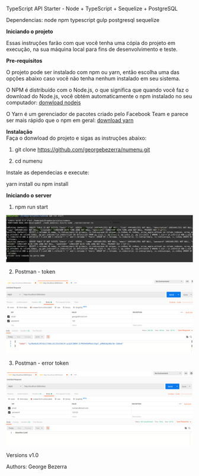 TypeScript API Starter - Node + TypeScript + Sequelize + PostgreSQL

Dependencias:
node
npm
typescript
gulp
postgresql
sequelize

**Iniciando o projeto**

Essas instruções farão com que você tenha uma cópia do projeto em execução, na sua máquina local para fins de desenvolvimento e teste.

**Pre-requisitos**

O projeto pode ser instalado com npm ou yarn, então escolha uma das opções abaixo caso você não tenha nenhum instalado em seu sistema.

O NPM é distribuído com o Node.js, o que significa que quando você faz o download do Node.js, você obtém automaticamente o npm instalado
no seu computador: [donwload nodejs](https://nodejs.org/en/download/)

O Yarn é um gerenciador de pacotes criado pelo Facebook Team e parece ser mais rápido que o npm em geral:
[download yarn](https://yarnpkg.com/en/docs/install#debian-stable)


**Instalação**  
Faça o donwload do projeto e sigas as instruções abaixo:

1. git clone https://github.com/georgebezerra/numenu.git

2. cd numenu

Instale as dependecias e execute:

yarn install ou npm install

**Iniciando o server**
1. npm run start

![Numenu Project](https://github.com/georgebezerra/numenu/blob/master/print/start.png)


2. Postman - token

![Numenu Project](https://github.com/georgebezerra/numenu/blob/master/print/token.png)


3. Postman - error token

![Numenu Project](https://github.com/georgebezerra/numenu/blob/master/print/token-erro.png)


Versions
v1.0

Authors: George Bezerra
